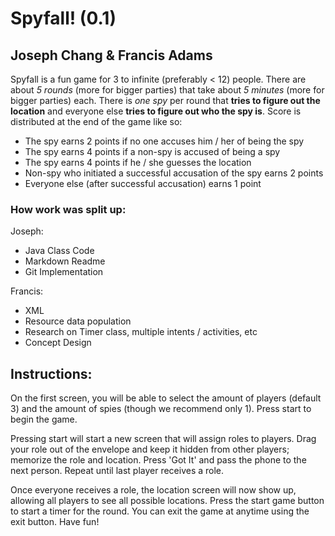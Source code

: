 # Spyfall! (0.1)
## Joseph Chang & Francis Adams

Spyfall is a fun game for 3 to infinite (preferably < 12) people. There are about *5 rounds* (more for bigger parties) that take about *5 minutes* (more for bigger parties) each. There is *one spy* per round that **tries to figure out the location** and everyone else **tries to figure out who the spy is**. Score is distributed at the end of the game like so:

- The spy earns 2 points if no one accuses him / her of being the spy
- The spy earns 4 points if a non-spy is accused of being a spy
- The spy earns 4 points if he / she guesses the location
- Non-spy who initiated a successful accusation of the spy earns 2 points
- Everyone else (after successful accusation) earns 1 point

### How work was split up:
Joseph:
- Java Class Code
- Markdown Readme
- Git Implementation

Francis:
- XML
- Resource data population
- Research on Timer class, multiple intents / activities, etc
- Concept Design

## Instructions:
On the first screen, you will be able to select the amount of players (default 3) and the amount of spies (though we recommend only 1). Press start to begin the game.

Pressing start will start a new screen that will assign roles to players. Drag your role out of the envelope and keep it hidden from other players; memorize the role and location. Press 'Got It' and pass the phone to the next person. Repeat until last player receives a role.

Once everyone receives a role, the location screen will now show up, allowing all players to see all possible locations. Press the start game button to start a timer for the round. You can exit the game at anytime using the exit button.
Have fun!

